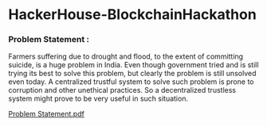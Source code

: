 # HackerHouse-BlockchainHackathon

### Problem Statement :

Farmers suffering due to drought and flood, to the extent of committing
suicide, is a huge problem in India. Even though government tried and is still
trying its best to solve this problem, but clearly the problem is still unsolved
even today. A centralized trustful system to solve such problem is prone to
corruption and other unethical practices. So a decentralized trustless system
might prove to be very useful in such situation.

[Problem Statement.pdf](https://github.com/kishanlalchoudhary/HackerHouse-BlockchainHackathon/files/9939557/Problem.Statement.pdf)
